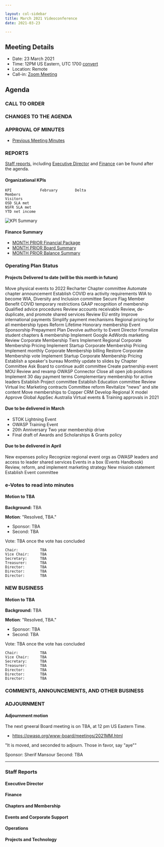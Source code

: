 ```yaml
---

layout: col-sidebar
title: March 2021 Videoconference
date: 2021-03-23

---
```


## Meeting Details

- Date: 23 March 2021
- Time: 12PM US Eastern, UTC 1700 [convert](https://www.timeanddate.com/worldclock/meetingdetails.html?year=2020&month=11&day=24&hour=17&min=0&sec=0&p1=16&p2=919&p3=78&p4=136&p5=137&p6=176&p7=179)
- Location: Remote
- Call-in: [Zoom Meeting](https://zoom.us/j/675935446)

## Agenda

### CALL TO ORDER

<!--
Board Members
- Grant Ongers, Martin Knobloch, Owen Pendlebury, Sherif Mansour, Vandana Verma Sehgal, Joubin Jabbari, Bil Corry

Guests
Andrew van der Stock, Tom Pappas, Dawn Aitken, Harold Blankenship, Lisa Jones, Alonna Stock, Kelly Santalucia
-->

### CHANGES TO THE AGENDA

### APPROVAL OF MINUTES

- [Previous Meeting Minutes](/www-board/minutes/202102)

### REPORTS

[Staff reports](#staff-reports), including [Executive Director](#executive-director-report) and [Finance](#finance) can be found after the agenda.

#### Organizational KPIs

```
KPI	            February        Delta
Members         
Visitors        
OSD SLA met     
NSFR SLA met    
YTD net income  
```

![KPI Summary](/www-board/attachments/2021MM-board-kpi-summary.png)

#### Finance Summary

- [MONTH PRIOR Financial Package](/www-board/attachments/2021MM-board-summary.pdf)
- [MONTH PRIOR Board Summary](/www-board/attachments/2021MM-board-summary.pdf)
- [MONTH PRIOR Balance Summary](/www-board/attachments/2021MM-balance-summary.pdf)

### Operating Plan Status

#### Projects Delivered to date (will be this month in future)

Move physical events to 2022
Recharter Chapter committee
Automate chapter announcement
Establish COVID era activity requirements
WIA to become WIA, Diversity and Inclusion committee
Secure Flag Member Benefit
COVID temporary restrictions
GAAP recognition of membership
Qualified advice procedures
Review accounts receivable
Review, de-duplicate, and promote shared services
Review EU entity
Improve international payments
Simplify payment mechanisms
Regional pricing for all membership types
Reform Lifetime Honorary membership
Event Sponsorship Prepayment Plan
Devolve authority to Event Director
Formalize student chapters & membership
Implement Google AdWords marketing
Review Corporate Membership Tiers
Implement Regional Corporate Membership Pricing
Implement Startup Corporate Membership Pricing
Implement monthly Corporate Membership billing
Restore Corporate Membership vote
Implement Startup Corporate Membership Pricing
Establish a speaker's bureau
Monthly update to slides by Chapter Committee
Ask Board to continue audit committee
Create partnership event MOU
Review and revamp OWASP Connector
Close all open job positions
Implement 30 day payment terms
Complementary membership for active leaders
Establish Project committee
Establish Education committee
Review Virtual Inc Marketing contracts
Committee reform
Revitalize "news" and site content
Move memberships to Copper CRM
Develop Regional X model
Approve Global AppSec Australia
Virtual events & Training approvals in 2021

#### Due to be delivered in March

- STOK Lightning Event
- OWASP Training Event
- 20th Anniversary Two year membership drive
- Final draft of Awards and Scholarships & Grants policy

#### Due to be delivered in April

New expenses policy
Recognize regional event orgs as OWASP leaders and access to leader shared services
Events in a box (Events Handbook)
Review, reform, and implement marketing strategy
New mission statement
Establish Event committee

### e-Votes to read into minutes

#### Motion to TBA

**Background:** TBA

**Motion**: "Resolved, TBA."

- Sponsor: TBA
- Second: TBA

Vote: TBA once the vote has concluded

```
Chair:          TBA
Vice Chair:     TBA
Secretary:      TBA
Treasurer:      TBA
Director:       TBA
Director:       TBA
Director:       TBA
```

### NEW BUSINESS

#### Motion to TBA

**Background:** TBA

**Motion**: "Resolved, TBA."

- Sponsor: TBA
- Second: TBA

Vote: TBA once the vote has concluded

```
Chair:          TBA
Vice Chair:     TBA
Secretary:      TBA
Treasurer:      TBA
Director:       TBA
Director:       TBA
Director:       TBA
```

### COMMENTS, ANNOUNCEMENTS, AND OTHER BUSINESS

### ADJOURNMENT

#### Adjournment motion

The next gneeral Board meeting is on TBA, at 12 pm US Eastern Time.
- https://owasp.org/www-board/meetings/2021MM.html

"It is moved, and seconded to adjourn. Those in favor, say "aye""

Sponsor: Sherif Mansour
Second: TBA

***

### Staff Reports

#### Executive Director

#### Finance

#### Chapters and Membership

#### Events and Corporate Support

#### Operations

#### Projects and Technology

